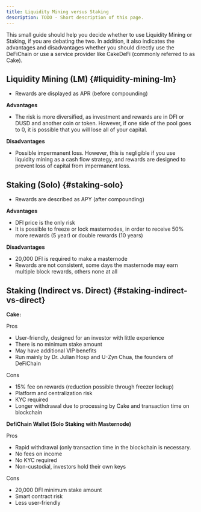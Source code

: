 ```yaml
---
title: Liquidity Mining versus Staking
description: TODO - Short description of this page.
---
```


This small guide should help you decide whether to use Liquidity Mining or Staking, if you are debating the two. In addition, it also indicates the advantages and disadvantages whether you should directly use the DeFiChain or use a service provider like CakeDeFi (commonly referred to as Cake).

## Liquidity Mining (LM) {#liquidity-mining-lm}

- Rewards are displayed as APR (before compounding)

**Advantages**

- The risk is more diversified, as investment and rewards are in DFI or DUSD and another coin or token. However, if one side of the pool goes to 0, it is possible that you will lose all of your capital.

**Disadvantages**

- Possible impermanent loss. However, this is negligible if you use liquidity mining as a cash flow strategy, and rewards are designed to prevent loss of capital from impermanent loss.

## Staking (Solo) {#staking-solo}

- Rewards are described as APY (after compounding)

**Advantages**

- DFI price is the only risk
- It is possible to freeze or lock masternodes, in order to receive 50% more rewards (5 year) or double rewards (10 years)

**Disadvantages**

- 20,000 DFI is required to make a masternode
- Rewards are not consistent, some days the masternode may earn multiple block rewards, others none at all

## Staking (Indirect vs. Direct) {#staking-indirect-vs-direct}

**Cake:**

Pros

- User-friendly, designed for an investor with little experience
- There is no minimum stake amount
- May have additional VIP benefits
- Run mainly by Dr. Julian Hosp and U-Zyn Chua, the founders of DeFiChain

Cons

- 15% fee on rewards (reduction possible through freezer lockup)
- Platform and centralization risk
- KYC required
- Longer withdrawal due to processing by Cake and transaction time on blockchain

**DefiChain Wallet (Solo Staking with Masternode)**

Pros

- Rapid withdrawal (only transaction time in the blockchain is necessary.
- No fees on income
- No KYC required
- Non-custodial, investors hold their own keys

Cons

- 20,000 DFI minimum stake amount
- Smart contract risk
- Less user-friendly
